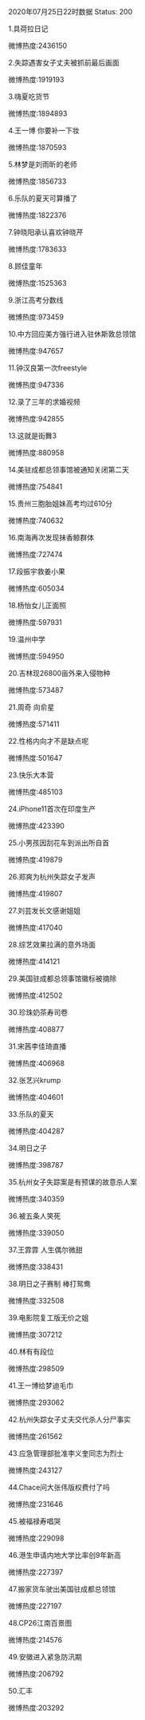 2020年07月25日22时数据
Status: 200

1.具荷拉日记

微博热度:2436150

2.失踪遇害女子丈夫被抓前最后画面

微博热度:1919193

3.嗨夏吃货节

微博热度:1894893

4.王一博 你要补一下妆

微博热度:1870593

5.林梦是刘雨昕的老师

微博热度:1856733

6.乐队的夏天可算播了

微博热度:1822376

7.钟晓阳承认喜欢钟晓芹

微博热度:1783633

8.顾佳童年

微博热度:1525363

9.浙江高考分数线

微博热度:973459

10.中方回应美方强行进入驻休斯敦总领馆

微博热度:947657

11.钟汉良第一次freestyle

微博热度:947336

12.录了三年的求婚视频

微博热度:942855

13.这就是街舞3

微博热度:880958

14.美驻成都总领事馆被通知关闭第二天

微博热度:754841

15.贵州三胞胎姐妹高考均过610分

微博热度:740632

16.南海再次发现抹香鲸群体

微博热度:727474

17.段振宇救姜小果

微博热度:605034

18.杨怡女儿正面照

微博热度:597931

19.温州中学

微博热度:594950

20.吉林现26800亩外来入侵物种

微博热度:573487

21.周奇 向俞星

微博热度:571411

22.性格内向才不是缺点呢

微博热度:501647

23.快乐大本营

微博热度:485103

24.iPhone11首次在印度生产

微博热度:423390

25.小男孩因刮花车到派出所自首

微博热度:419879

26.郑爽为杭州失踪女子发声

微博热度:419807

27.刘芸发长文感谢姐姐

微博热度:417040

28.综艺效果拉满的意外场面

微博热度:414121

29.美国驻成都总领事馆徽标被摘除

微博热度:412502

30.珍珠奶茶寿司卷

微博热度:408877

31.宋茜李佳琦直播

微博热度:406968

32.张艺兴krump

微博热度:404601

33.乐队的夏天

微博热度:404287

34.明日之子

微博热度:398787

35.杭州女子失踪案是有预谋的故意杀人案

微博热度:340359

36.被五条人笑死

微博热度:339050

37.王霏霏 人生偶尔微甜

微博热度:338431

38.明日之子赛制 棒打鸳鸯

微博热度:332508

39.电影院复工版无价之姐

微博热度:307212

40.林有有段位

微博热度:298509

41.王一博给梦迪毛巾

微博热度:293062

42.杭州失踪女子丈夫交代杀人分尸事实

微博热度:261562

43.应急管理部批准李义奎同志为烈士

微博热度:243127

44.Chace问大张伟版权费付了吗

微博热度:231646

45.被福禄寿唱哭

微博热度:229098

46.港生申请内地大学比率创9年新高

微博热度:227397

47.搬家货车驶出美国驻成都总领馆

微博热度:227197

48.CP26江南百景图

微博热度:214576

49.安徽进入紧急防汛期

微博热度:206792

50.汇丰

微博热度:203292

